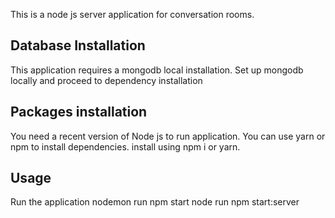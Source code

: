 This is a node js server application for conversation rooms.

## Database Installation

This application requires a mongodb local installation.
Set up mongodb locally and proceed to dependency installation

## Packages installation

You need a recent version of Node js to run application.
You can use yarn or npm to install dependencies.
install using npm i or yarn.

## Usage

Run the application
nodemon run npm start
node run npm start:server

